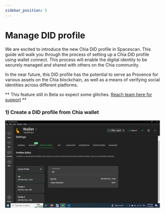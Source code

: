 ```yaml
---
sidebar_position: 5
---
```


# Manage DID profile

We are excited to introduce the new Chia DID profile in Spacescan. This guide will walk you through the process of setting up a Chia DID profile using wallet connect. This process will enable the digital identity to be securely managed and shared with others on the Chia community. 

In the near future, this DID profile has the potential to serve as Provence for various assets on the Chia blockchain, as well as a means of verifying social identities across different platforms.

** This feature still in Beta so expect some glitches. [Reach team here for support](https://www.spacescan.io/contact-us) **

### 1) Create a DID profile from Chia wallet

![Create DID Profile](did_claim_1.png)
